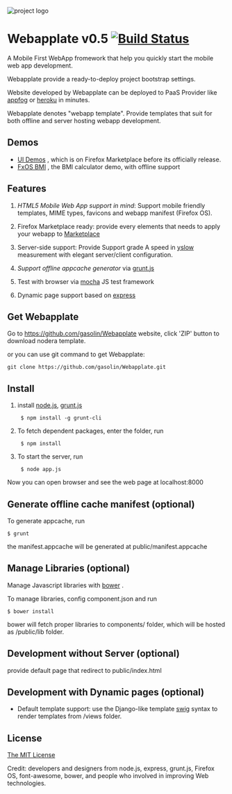 ![project logo](https://raw.github.com/gasolin/webapplate/master/public/style/icons/icon128.png)

# Webapplate v0.5 [![Build Status](https://travis-ci.org/gasolin/webapplate.png)](https://travis-ci.org/gasolin/webapplate)

A Mobile First WebApp fromework that help you quickly start the mobile web app development. 

Webapplate provide a ready-to-deploy project bootstrap settings.

Website developed by Webapplate can be deployed to PaaS Provider like [appfog](https://www.appfog.com) or [heroku](http://www.heroku.com) in minutes.


Webapplate denotes "webapp template". Provide templates that suit for both offline and server hosting webapp development.

## Demos

* [UI Demos](https://marketplace.firefox.com/app/ui-demos/) , which is on Firefox Marketplace before its officially release.
* [FxOS BMI](http://gasolin.github.com/fxosbmi/public/index.html) , the BMI calculator demo, with offline support

## Features

1. *HTML5 Mobile Web App support in mind*: Support mobile friendly templates, MIME types, favicons and webapp manifest (Firefox OS).

2. Firefox Marketplace ready: provide every elements that needs to apply your webapp to [Marketplace](http://marketplace.firefox.com/)

3. Server-side support: Provide Support grade A speed in [yslow](http://developer.yahoo.com/yslow/) measurement with elegant server/client configuration.

4. *Support offline appcache generator* via [grunt.js](https://github.com/gunta/grunt-manifest)

5. Test with browser via [mocha](http://visionmedia.github.io/mocha/) JS test framework

6. Dynamic page support based on [express](http://www.expressjs.com)


## Get Webapplate

Go to https://github.com/gasolin/Webapplate website, click 'ZIP' button to download nodera template.

or you can use git command to get Webapplate:

    git clone https://github.com/gasolin/Webapplate.git

## Install

1. install [node.js](http://www.nodejs.org), [grunt.js](http://gruntjs.com/)

        $ npm install -g grunt-cli

2. To fetch dependent packages, enter the folder, run

        $ npm install

3. To start the server, run

        $ node app.js

Now you can open browser and see the web page at localhost:8000 


## Generate offline cache manifest (optional)

To generate appcache, run

    $ grunt

the manifest.appcache will be generated at public/manifest.appcache


## Manage Libraries (optional)

Manage Javascript libraries with [bower](http://sindresorhus.com/bower-components/) .

To manage libraries, config component.json and run

    $ bower install

bower will fetch proper libraries to components/ folder, which will be hosted as /public/lib folder.

## Development without Server (optional)

provide default page that redirect to public/index.html

## Development with Dynamic pages (optional)

* Default template support: use the Django-like template [swig](http://paularmstrong.github.com/swig) syntax to render templates from /views folder.


## License

[The MIT License](http://opensource.org/licenses/MIT)

Credit: developers and designers from node.js, express, grunt.js, Firefox OS, font-awesome, bower, and people who involved in improving Web technologies.
